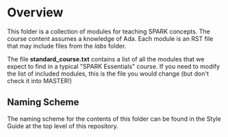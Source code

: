 # Overview

This folder is a collection of modules for teaching SPARK concepts. The
course content assumes a knowledge of Ada.
Each module is an RST file that may include files from the *labs* folder.

The file **standard_course.txt** contains a list of all the modules that
we expect to find in a typical "SPARK Essentials" course. If you need
to modify the list of included modules, this is the file you would change
(but don't check it into MASTER!)

## Naming Scheme

The naming scheme for the contents of this folder can be found
in the Style Guide at the top level of this repository.
